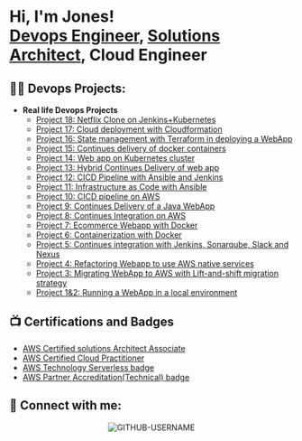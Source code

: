 <h1>Hi, I'm Jones! <br/><a href="https://github.com/Ndzenyuy">Devops Engineer</a>, <a href="www.linkedin.com/in/jones-ndzenyuy">Solutions Architect</a>, Cloud Engineer

<h2>👨‍💻 Devops Projects:</h2>

- <b> Real life Devops Projects </b>
  - [Project 18: Netflix Clone on Jenkins+Kubernetes](https://github.com/Ndzenyuy/Project_18-NetFlix-Clone)
  - [Project 17: Cloud deployment with Cloudformation](https://github.com/Ndzenyuy/Project_17-Cloudformation-project)
  - [Project 16: State management with Terraform in deploying a WebApp](https://github.com/Ndzenyuy/Project_16-Terraform-AWS.git)
  - [Project 15: Continues delivery of docker containers](https://github.com/Ndzenyuy/Project_15-Continues-delivery-of-docker-containers.git)
  - [Project 14: Web app on Kubernetes cluster](https://github.com/Ndzenyuy/Project_14-Webapp-on-Kubernetes)
  - [Project 13: Hybrid Continues Delivery of web app](https://github.com/Ndzenyuy/Project_13-Hybrid-Continues-delivery)
  - [Project 12: CICD Pipeline with Ansible and Jenkins](https://github.com/Ndzenyuy/Project_12-CICD_with-Ansible-and-Jenkins)
  - [Project 11: Infrastructure as Code with Ansible](https://github.com/Ndzenyuy/Project_11-IAAC-with-Ansible)
  - [Project 10: CICD pipeline on AWS](https://github.com/Ndzenyuy/Project_10-Continues-delivery-on-AWS)
  - [Project 9: Continues Delivery of a Java WebApp](https://github.com/Ndzenyuy/Project_9-Continues-delivery-of-webapp)
  - [Project 8: Continues Integration on AWS](https://github.com/Ndzenyuy/Project-8_Continues-Integration-with-AWS)
  - [Project 7: Ecommerce Webapp with Docker](https://github.com/Ndzenyuy/Emart_webapp)
  - [Project 6: Containerization with Docker](https://github.com/Ndzenyuy/Project_6-Containerization)
  - [Project 5: Continues integration with Jenkins, Sonarqube, Slack and Nexus](https://github.com/Ndzenyuy/Project_5-CI-with-jenkins)
  - [Project 4: Refactoring Webapp to use AWS native services](https://github.com/Ndzenyuy/Project-4-AWS-Refactor)
  - [Project 3: Migrating WebApp to AWS with Lift-and-shift migration strategy](https://github.com/Ndzenyuy/project-3_Aws_lift_and_shift)
  - [Project 1&2: Running a WebApp in a local environment](https://github.com/Ndzenyuy/project-1_2-Local-deployment_of_web_app)
  


<h2>📺 Certifications and Badges </h2>

- [AWS Certified solutions Architect Associate](https://www.credly.com/badges/e1cc8659-e620-4b6f-af9a-cdbd5b72ec97/public_url)
- [AWS Certified Cloud Practitioner](https://www.credly.com/badges/4dd680df-2517-4ace-9a6a-36a81fd2295b/public_url)
- [AWS Technology Serverless badge](https://www.credly.com/badges/96a09bbf-778c-4dd5-bd07-8e3cc270d56b/public_url)
- [AWS Partner Accreditation(Technical) badge](https://www.credly.com/badges/96a09bbf-778c-4dd5-bd07-8e3cc270d56b/public_url)


<h2> 🤳 Connect with me:</h2>

[linkedin]: www.linkedin.com/in/jones-ndzenyuy

<p align="center"> <img src="https://komarev.com/ghpvc/?username=GITHUB-USERNAME&label=Visitor%20Count&color=ce9927&style=flat" alt="GITHUB-USERNAME" /> </p>
